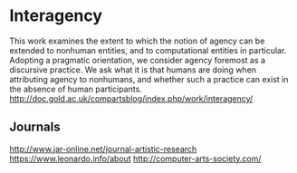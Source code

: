 # Interagency

This work examines the extent to which the notion of agency can be extended to nonhuman entities, and to computational entities in particular. Adopting a pragmatic orientation, we consider agency foremost as a discursive practice. We ask what it is that humans are doing when attributing agency to nonhumans, and whether such a practice can exist in the absence of human participants.
http://doc.gold.ac.uk/compartsblog/index.php/work/interagency/

## Journals

http://www.jar-online.net/journal-artistic-research
https://www.leonardo.info/about
http://computer-arts-society.com/
